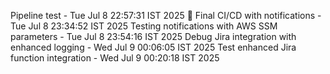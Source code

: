 Pipeline test - Tue Jul  8 22:57:31 IST 2025
🎉 Final CI/CD with notifications - Tue Jul  8 23:34:52 IST 2025
Testing notifications with AWS SSM parameters - Tue Jul  8 23:54:16 IST 2025
Debug Jira integration with enhanced logging - Wed Jul  9 00:06:05 IST 2025
Test enhanced Jira function integration - Wed Jul  9 00:20:18 IST 2025
